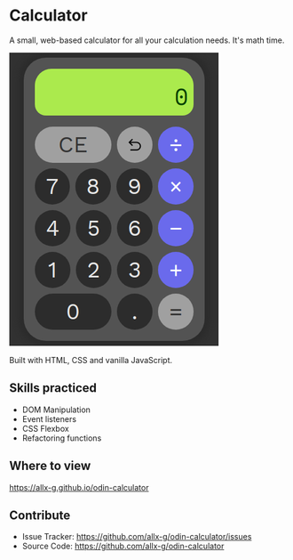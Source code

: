 Calculator
========

A small, web-based calculator for all your calculation needs. It's math time.

![Image of a calculator with blue operation buttons, gray numbers and decimals and white calculator function buttons.](https://github.com/allx-g/odin-calculator/blob/main/calculator-preview.png)

Built with HTML, CSS and vanilla JavaScript.


Skills practiced
--------

- DOM Manipulation
- Event listeners
- CSS Flexbox
- Refactoring functions

Where to view
------------

https://allx-g.github.io/odin-calculator

Contribute
----------

- Issue Tracker: https://github.com/allx-g/odin-calculator/issues
- Source Code: https://github.com/allx-g/odin-calculator
